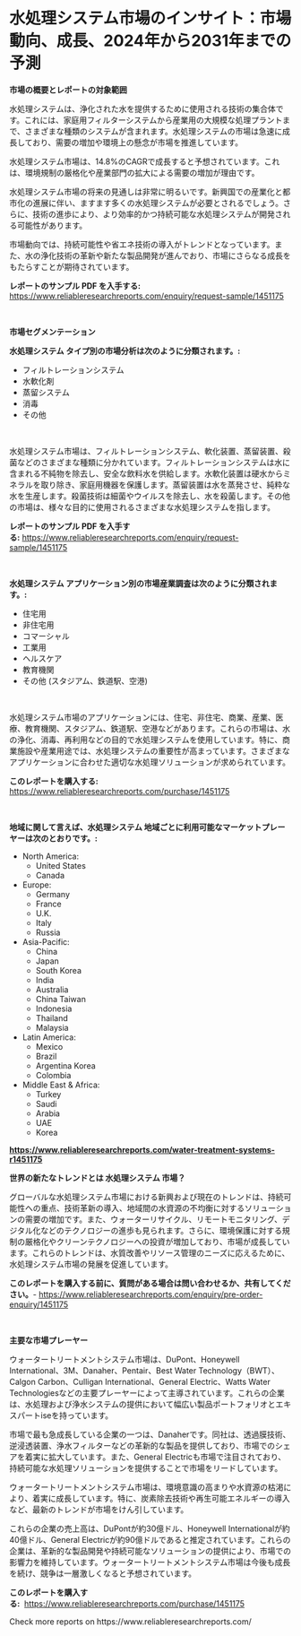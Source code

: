 <p><h1>水処理システム市場のインサイト：市場動向、成長、2024年から2031年までの予測</h1></p><p><strong>市場の概要とレポートの対象範囲</strong></p>
<p><p>水処理システムは、浄化された水を提供するために使用される技術の集合体です。これには、家庭用フィルターシステムから産業用の大規模な処理プラントまで、さまざまな種類のシステムが含まれます。水処理システムの市場は急速に成長しており、需要の増加や環境上の懸念が市場を推進しています。</p><p>水処理システム市場は、14.8%のCAGRで成長すると予想されています。これは、環境規制の厳格化や産業部門の拡大による需要の増加が理由です。</p><p>水処理システム市場の将来の見通しは非常に明るいです。新興国での産業化と都市化の進展に伴い、ますます多くの水処理システムが必要とされるでしょう。さらに、技術の進歩により、より効率的かつ持続可能な水処理システムが開発される可能性があります。</p><p>市場動向では、持続可能性や省エネ技術の導入がトレンドとなっています。また、水の浄化技術の革新や新たな製品開発が進んでおり、市場にさらなる成長をもたらすことが期待されています。</p></p>
<p><strong>レポートのサンプル PDF を入手する:</strong> <a href="https://www.reliableresearchreports.com/enquiry/request-sample/1451175">https://www.reliableresearchreports.com/enquiry/request-sample/1451175</a></p>
<p>&nbsp;</p>
<p><strong>市場セグメンテーション</strong></p>
<p><strong>水処理システム タイプ別の市場分析は次のように分類されます。:</strong></p>
<p><ul><li>フィルトレーションシステム</li><li>水軟化剤</li><li>蒸留システム</li><li>消毒</li><li>その他</li></ul></p>
<p>&nbsp;</p>
<p><p>水処理システム市場は、フィルトレーションシステム、軟化装置、蒸留装置、殺菌などのさまざまな種類に分かれています。フィルトレーションシステムは水に含まれる不純物を除去し、安全な飲料水を供給します。水軟化装置は硬水からミネラルを取り除き、家庭用機器を保護します。蒸留装置は水を蒸発させ、純粋な水を生産します。殺菌技術は細菌やウイルスを除去し、水を殺菌します。その他の市場は、様々な目的に使用されるさまざまな水処理システムを指します。</p></p>
<p><strong>レポートのサンプル PDF を入手する:</strong>&nbsp;<a href="https://www.reliableresearchreports.com/enquiry/request-sample/1451175">https://www.reliableresearchreports.com/enquiry/request-sample/1451175</a></p>
<p>&nbsp;</p>
<p><strong> 水処理システム アプリケーション別の市場産業調査は次のように分類されます。:</strong></p>
<p><ul><li>住宅用</li><li>非住宅用</li><li>コマーシャル</li><li>工業用</li><li>ヘルスケア</li><li>教育機関</li><li>その他 (スタジアム、鉄道駅、空港)</li></ul></p>
<p>&nbsp;</p>
<p><p>水処理システム市場のアプリケーションには、住宅、非住宅、商業、産業、医療、教育機関、スタジアム、鉄道駅、空港などがあります。これらの市場は、水の浄化、消毒、再利用などの目的で水処理システムを使用しています。特に、商業施設や産業用途では、水処理システムの重要性が高まっています。さまざまなアプリケーションに合わせた適切な水処理ソリューションが求められています。</p></p>
<p><strong>このレポートを購入する:</strong>&nbsp; <a href="https://www.reliableresearchreports.com/purchase/1451175">https://www.reliableresearchreports.com/purchase/1451175</a></p>
<p>&nbsp;</p>
<p><strong>地域に関して言えば、水処理システム 地域ごとに利用可能なマーケットプレーヤーは次のとおりです。:</strong></p>
<p><ul>
    <li>
        North America:
        <ul>
            <li>United States</li>
            <li>Canada</li>
        </ul>
    </li>
    <li>
        Europe:
        <ul>
            <li>Germany</li>
            <li>France</li>
            <li>U.K.</li>
            <li>Italy</li>
            <li>Russia</li>
        </ul>
    </li>
    <li>
        Asia-Pacific:
        <ul>
            <li>China</li>
            <li>Japan</li>
            <li>South Korea</li>
            <li>India</li>
            <li>Australia</li>
            <li>China Taiwan</li>
            <li>Indonesia</li>
            <li>Thailand</li>
            <li>Malaysia</li>
        </ul>
    </li>
    <li>
        Latin America:
        <ul>
            <li>Mexico</li>
            <li>Brazil</li>
            <li>Argentina Korea</li>
            <li>Colombia</li>
        </ul>
    </li>
    <li>
        Middle East & Africa:
        <ul>
            <li>Turkey</li>
            <li>Saudi</li>
            <li>Arabia</li>
            <li>UAE</li>
            <li>Korea</li>
        </ul>
    </li>
    </ul></p>
<p><strong><a href="https://www.reliableresearchreports.com/water-treatment-systems-r1451175">https://www.reliableresearchreports.com/water-treatment-systems-r1451175</a></strong>&nbsp;</p>
<p><strong>世界の新たなトレンドとは 水処理システム 市場？</strong></p>
<p><p>グローバルな水処理システム市場における新興および現在のトレンドは、持続可能性への重点、技術革新の導入、地域間の水資源の不均衡に対するソリューションの需要の増加です。また、ウォーターリサイクル、リモートモニタリング、デジタル化などのテクノロジーの進歩も見られます。さらに、環境保護に対する規制の厳格化やクリーンテクノロジーへの投資が増加しており、市場が成長しています。これらのトレンドは、水質改善やリソース管理のニーズに応えるために、水処理システム市場の発展を促進しています。</p></p>
<p><strong>このレポートを購入する前に、質問がある場合は問い合わせるか、共有してください。</strong>- <a href="https://www.reliableresearchreports.com/enquiry/pre-order-enquiry/1451175">https://www.reliableresearchreports.com/enquiry/pre-order-enquiry/1451175</a></p>
<p>&nbsp;</p>
<p><strong>主要な市場プレーヤー</strong></p>
<p><p>ウォータートリートメントシステム市場は、DuPont、Honeywell International、3M、Danaher、Pentair、Best Water Technology（BWT）、Calgon Carbon、Culligan International、General Electric、Watts Water Technologiesなどの主要プレーヤーによって主導されています。これらの企業は、水処理および浄水システムの提供において幅広い製品ポートフォリオとエキスパートiseを持っています。</p><p>市場で最も急成長している企業の一つは、Danaherです。同社は、透過膜技術、逆浸透装置、浄水フィルターなどの革新的な製品を提供しており、市場でのシェアを着実に拡大しています。また、General Electricも市場で注目されており、持続可能な水処理ソリューションを提供することで市場をリードしています。</p><p>ウォータートリートメントシステム市場は、環境意識の高まりや水資源の枯渇により、着実に成長しています。特に、炭素除去技術や再生可能エネルギーの導入など、最新のトレンドが市場をけん引しています。</p><p>これらの企業の売上高は、DuPontが約30億ドル、Honeywell Internationalが約40億ドル、General Electricが約90億ドルであると推定されています。これらの企業は、革新的な製品開発や持続可能なソリューションの提供により、市場での影響力を維持しています。ウォータートリートメントシステム市場は今後も成長を続け、競争は一層激しくなると予想されています。</p></p>
<p><strong>このレポートを購入する:</strong>&nbsp;&nbsp;<a href="https://www.reliableresearchreports.com/purchase/1451175">https://www.reliableresearchreports.com/purchase/1451175</a></p>
<p>Check more reports on https://www.reliableresearchreports.com/</p>